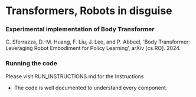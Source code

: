# Transformers, Robots in disguise

### Experimental implementation of Body  Transformer
C. Sferrazza, D.-M. Huang, F. Liu, J. Lee, and P. Abbeel, ‘Body Transformer: Leveraging Robot Embodiment for Policy Learning’, arXiv [cs.RO]. 2024.

### Running the code
Please visit RUN_INSTRUCTIONS.md for the Instructions 
* The code is well documented to understand every component.


### 